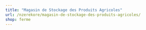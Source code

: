 ```yaml
---
title: "Magasin de Stockage des Produits Agricoles"
url: /nzerekore/magasin-de-stockage-des-produits-agricoles/
shop: ferme
---
```

